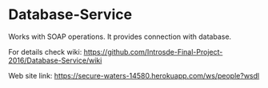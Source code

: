 # Database-Service

Works with SOAP operations.
It provides connection with database.

For details check wiki: https://github.com/Introsde-Final-Project-2016/Database-Service/wiki

Web site link: https://secure-waters-14580.herokuapp.com/ws/people?wsdl

